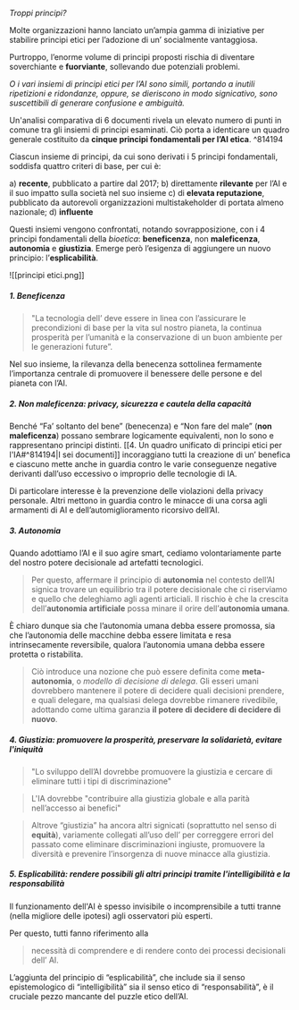 
*Troppi principi?*

Molte organizzazioni hanno lanciato un’ampia gamma di iniziative per stabilire principi etici per l’adozione di un’ socialmente vantaggiosa.

Purtroppo, l’enorme volume di principi proposti rischia di diventare soverchiante e **fuorviante**, sollevando due potenziali problemi.

*O i vari insiemi di principi etici per l’AI sono simili, portando a inutili ripetizioni e ridondanze, oppure, se dieriscono in modo signicativo, sono suscettibili di generare confusione e ambiguità.*

Un'analisi comparativa di 6 documenti rivela un elevato numero di punti in comune tra gli insiemi di principi esaminati.
Ciò porta a identicare un quadro generale costituito da **cinque principi fondamentali per l’AI etica**. ^814194

Ciascun insieme di principi, da cui sono derivati i 5 principi fondamentali, soddisfa quattro criteri di base, per cui è:

a) **recente**, pubblicato a partire dal 2017;
b) direttamente **rilevante** per l’AI e il suo impatto sulla società nel suo insieme
c) di **elevata reputazione**, pubblicato da autorevoli organizzazioni multistakeholder di portata almeno nazionale;
d) **influente**

Questi insiemi vengono confrontati, notando sovrapposizione, con i 4 principi fondamentali della *bioetica*: **beneficenza**, non **maleficenza**, **autonomia** e **giustizia**.
Emerge però l’esigenza di aggiungere un nuovo principio: l’**esplicabilità**.

![[principi etici.png]]

##### 1. Beneficenza

> "La tecnologia dell’ deve essere in linea con l’assicurare le precondizioni di base per la vita sul nostro pianeta, la continua prosperità per l’umanità e la conservazione di un buon ambiente per le generazioni future”. 

Nel suo insieme, la rilevanza della benecenza sottolinea fermamente l’importanza centrale di promuovere il benessere delle persone e del pianeta con l’AI.

##### 2. Non maleficenza: privacy, sicurezza e cautela della capacità


Benché “Fa’ soltanto del bene” (benecenza) e “Non fare del male” (**non maleficenza**) possano sembrare logicamente equivalenti, non lo sono e rappresentano principi distinti.
[[4. Un quadro unificato di principi etici per l'IA#^814194|I sei documenti]] incoraggiano tutti la creazione di un’ benefica e ciascuno mette anche in guardia contro le varie conseguenze negative derivanti dall’uso eccessivo o improprio delle tecnologie di IA.

Di particolare interesse è la prevenzione delle violazioni della privacy personale.
Altri mettono in guardia contro le minacce di una corsa agli armamenti di AI e dell’automiglioramento ricorsivo dell’AI.

##### 3. Autonomia

Quando adottiamo l’AI e il suo agire smart, cediamo volontariamente parte del nostro potere decisionale ad artefatti tecnologici. 

> Per questo, affermare il principio di **autonomia** nel contesto dell’AI signica trovare un equilibrio tra il potere decisionale che ci riserviamo e quello che deleghiamo agli agenti articiali. Il rischio è che la crescita dell’**autonomia artificiale** possa minare il orire dell’**autonomia umana**.

È chiaro dunque sia che l’autonomia umana debba essere promossa, sia che l’autonomia delle macchine debba essere limitata e resa intrinsecamente reversibile, qualora l’autonomia umana debba essere protetta o ristabilita.

> Ciò introduce una nozione che può essere definita come **meta-autonomia**, o *modello di decisione di delega*. 
> Gli esseri umani dovrebbero mantenere il potere di decidere quali decisioni prendere, e quali delegare, ma qualsiasi delega dovrebbe rimanere rivedibile, adottando come ultima garanzia **il potere di decidere di decidere di nuovo**.

##### 4. Giustizia: promuovere la prosperità, preservare la solidarietà, evitare l'iniquità

> "Lo sviluppo dell’AI dovrebbe promuovere la giustizia e cercare di eliminare tutti i tipi di discriminazione"

> L'IA dovrebbe "contribuire alla giustizia globale e alla parità nell’accesso ai benefici"

> Altrove “giustizia” ha ancora altri signicati (soprattutto nel senso di **equità**), variamente collegati all’uso dell’ per correggere errori del passato come eliminare discriminazioni ingiuste, promuovere la diversità e prevenire l’insorgenza di nuove minacce alla giustizia.

##### 5. Esplicabilità: rendere possibili gli altri principi tramite l'intelligibilità e la responsabilità

Il funzionamento dell'AI è spesso invisibile o incomprensibile a tutti tranne (nella migliore delle ipotesi) agli osservatori più esperti.

Per questo, tutti fanno riferimento alla
> necessità di comprendere e di rendere conto dei processi decisionali dell’ AI.

L’aggiunta del principio di “esplicabilità”, che include sia il senso epistemologico di “intelligibilità” sia il senso etico di “responsabilità”, è il cruciale pezzo mancante del puzzle etico dell’AI.

